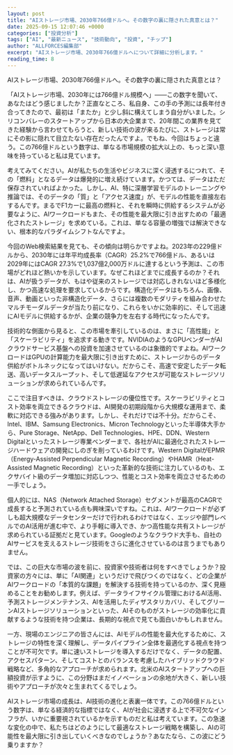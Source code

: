 ```yaml
---
layout: post
title: "AIストレージ市場、2030年766億ドルへ。その数字の裏に隠された真意とは？"
date: 2025-09-15 12:07:46 +0000
categories: ["投資分析"]
tags: ["AI", "最新ニュース", "技術動向", "投資", "チップ"]
author: "ALLFORCES編集部"
excerpt: "AIストレージ市場、2030年766億ドルへについて詳細に分析します。"
reading_time: 8
---
```


AIストレージ市場、2030年766億ドルへ。その数字の裏に隠された真意とは？

「AIストレージ市場、2030年には766億ドル規模へ」――この数字を聞いて、あなたはどう感じましたか？正直なところ、私自身、この手の予測には長年付き合ってきたので、最初は「またか」と少し斜に構えてしまう自分がいました。シリコンバレーのスタートアップから日本の大企業まで、20年間この業界を見てきた経験から言わせてもらうと、新しい技術の波が来るたびに、ストレージは常にその影に隠れて目立たない存在だったんですよ。でもね、今回はちょっと違う。この766億ドルという数字は、単なる市場規模の拡大以上の、もっと深い意味を持っていると私は見ています。

考えてみてください。AIが私たちの生活やビジネスに深く浸透するにつれて、その「燃料」となるデータは爆発的に増え続けています。かつては、データはただ保存されていればよかった。しかし、AI、特に深層学習モデルのトレーニングや推論では、そのデータの「質」と「アクセス速度」が、モデルの性能を直接左右するんです。まるでF1カーに最高の燃料と、それを瞬時に供給するシステムが必要なように、AIワークロードもまた、その性能を最大限に引き出すための「最適化されたストレージ」を求めている。これは、単なる容量の増強では解決できない、根本的なパラダイムシフトなんですよ。

今回のWeb検索結果を見ても、その傾向は明らかですよね。2023年の229億ドルから、2030年には年平均成長率（CAGR）25.2%で766億ドル、あるいは2029年にはCAGR 27.3%で1,037億2,000万ドルに達するという予測は、この市場がどれほど熱いかを示しています。なぜこれほどまでに成長するのか？それは、AIが扱うデータが、もはや従来のストレージでは対応しきれないほど多様化し、かつ高速な処理を要求しているからです。構造化データはもちろん、画像、音声、動画といった非構造化データ、さらには複数のモダリティを組み合わせたマルチモーダルデータが当たり前になり、これらをいかに効率的に、そして迅速にAIモデルに供給するかが、企業の競争力を左右する時代になったんです。

技術的な側面から見ると、この市場を牽引しているのは、まさに「高性能」と「スケーラビリティ」を追求する動きです。NVIDIAのようなGPUベンダーがAIクラウドサービス基盤への投資を加速させているのは象徴的ですよね。AIワークロードはGPUの計算能力を最大限に引き出すために、ストレージからのデータ供給がボトルネックになってはいけない。だからこそ、高速で安定したデータ転送、高いデータスループット、そして低遅延なアクセスが可能なストレージソリューションが求められているんです。

ここで注目すべきは、クラウドストレージの優位性です。スケーラビリティとコスト効率を両立できるクラウドは、AI開発の初期段階から大規模な運用まで、柔軟に対応できる強みがあります。しかし、それだけでは不十分。だからこそ、Intel、IBM、Samsung Electronics、Micron Technologyといった半導体大手から、Pure Storage、NetApp、Dell Technologies、HPE、DDN、Western Digitalといったストレージ専業ベンダーまで、各社がAIに最適化されたストレージハードウェアの開発にしのぎを削っているわけです。Western DigitalがEPMR（Energy-Assisted Perpendicular Magnetic Recording）やHAMR（Heat-Assisted Magnetic Recording）といった革新的な技術に注力しているのも、エクサバイト級のデータ増加に対応しつつ、性能とコスト効率を両立させるための一手でしょう。

個人的には、NAS（Network Attached Storage）セグメントが最高のCAGRで成長すると予測されている点も興味深いですね。これは、AIワークロードが必ずしも超大規模なデータセンターだけで行われるわけではなく、エッジや部門レベルでのAI活用が進む中で、より手軽に導入でき、かつ高性能な共有ストレージが求められている証拠だと見ています。Googleのようなクラウド大手も、自社のAIサービスを支えるストレージ技術をさらに進化させているのは言うまでもありません。

では、この巨大な市場の波を前に、投資家や技術者は何をすべきでしょうか？投資家の方々には、単に「AI関連」というだけで飛びつくのではなく、どの企業がAIワークロードの「本質的な課題」を解決する技術を持っているのか、深く見極めることをお勧めします。例えば、データライフサイクル管理におけるAI活用、予測ストレージメンテナンス、AIを活用したディザスタリカバリ、そしてグリーンAIストレージソリューションといった、AIそのものがストレージの効率化に貢献するような技術を持つ企業は、長期的な視点で見ても面白いかもしれません。

一方、現場のエンジニアの皆さんには、AIモデルの性能を最大化するために、ストレージの特性を深く理解し、データパイプライン全体を最適化する視点を持つことが不可欠です。単に速いストレージを導入するだけでなく、データの配置、アクセスパターン、そしてコストとのバランスを考慮したハイブリッドクラウド戦略など、多角的なアプローチが求められます。北米のAIスタートアップへの巨額投資が示すように、この分野はまだイノベーションの余地が大きく、新しい技術やアプローチが次々と生まれてくるでしょう。

AIストレージ市場の成長は、AI技術の進化と表裏一体です。この766億ドルという数字は、単なる経済的な指標ではなく、AIが社会に浸透する上で不可欠なインフラが、いかに重要視されているかを示すものだと私は考えています。この急速な変化の中で、私たちはどのようにして最適なストレージ戦略を構築し、AIの可能性を最大限に引き出していくべきなのでしょうか？あなたなら、この波にどう乗りますか？

